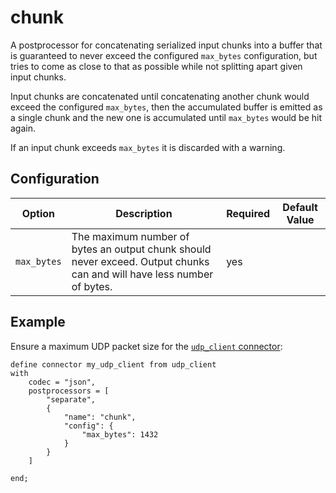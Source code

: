 # chunk

A postprocessor for concatenating serialized input chunks into a buffer that is guaranteed to never exceed the configured `max_bytes` configuration,
but tries to come as close to that as possible while not splitting apart given input chunks. 

Input chunks are concatenated until concatenating another chunk would exceed the configured `max_bytes`, then the accumulated buffer is emitted as a single chunk and the new one is accumulated until `max_bytes` would be hit again.

If an input chunk exceeds `max_bytes` it is discarded with a warning.

## Configuration

| Option      | Description                                                                                                            | Required | Default Value |
|-------------|------------------------------------------------------------------------------------------------------------------------|----------|---------------|
| `max_bytes` | The maximum number of bytes an output chunk should never exceed. Output chunks can and will have less number of bytes. | yes      |               |

## Example

Ensure a maximum UDP packet size for the [`udp_client` connector](../connectors/udp.md#client):

```tremor
define connector my_udp_client from udp_client
with
    codec = "json",
    postprocessors = [
        "separate",
        {
            "name": "chunk",
            "config": {
                "max_bytes": 1432
            }
        }
    ]

end;
```
